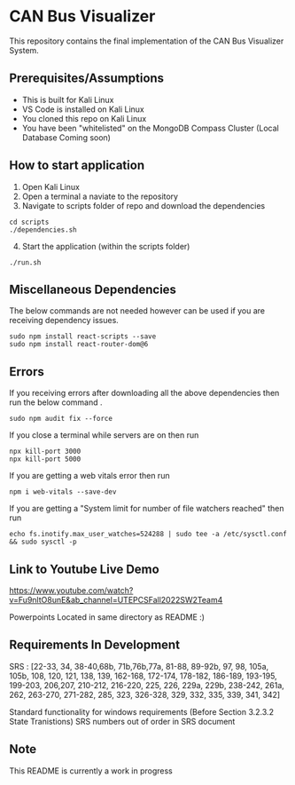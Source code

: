 # CAN Bus Visualizer
This repository contains the final implementation of the CAN Bus Visualizer System. 


## Prerequisites/Assumptions
* This is built for Kali Linux 
* VS Code is installed on Kali Linux
* You cloned this repo on Kali Linux
* You have been "whitelisted" on the MongoDB Compass Cluster (Local Database Coming soon)

## How to start application
1. Open Kali Linux
2. Open a terminal a naviate to the repository
3. Navigate to scripts folder of repo and download the dependencies
```
cd scripts
./dependencies.sh
```

4. Start the application (within the scripts folder)
```
./run.sh
```

## Miscellaneous Dependencies
The below commands are not needed however can be used if you are receiving dependency issues.
```
sudo npm install react-scripts --save
sudo npm install react-router-dom@6

``` 

## Errors
If you receiving errors after downloading all the above dependencies then run the below command .
```
sudo npm audit fix --force
```

If you close a terminal while servers are on then run 
```
npx kill-port 3000
npx kill-port 5000
```

If you are getting a web vitals error then run
```
npm i web-vitals --save-dev
```

If you are getting a "System limit for number of file watchers reached" then run
```
echo fs.inotify.max_user_watches=524288 | sudo tee -a /etc/sysctl.conf && sudo sysctl -p
```
## Link to Youtube Live Demo
https://www.youtube.com/watch?v=Fu9nltO8unE&ab_channel=UTEPCSFall2022SW2Team4

Powerpoints Located in same directory as README :) 

## Requirements In Development
SRS : [22-33, 34, 38-40,68b, 71b,76b,77a, 81-88, 89-92b, 97, 98, 105a, 105b, 108,
       120, 121, 138, 139, 162-168, 172-174, 178-182, 186-189, 193-195, 199-203, 
       206,207, 210-212, 216-220, 225, 226, 229a, 229b, 238-242, 261a, 262, 263-270, 271-282,
       285, 323, 326-328, 329, 332, 335, 339, 341, 342] 

Standard functionality for windows requirements (Before Section 3.2.3.2 State Tranistions)
SRS numbers out of order in SRS document

## Note
This README is currently a work in progress

